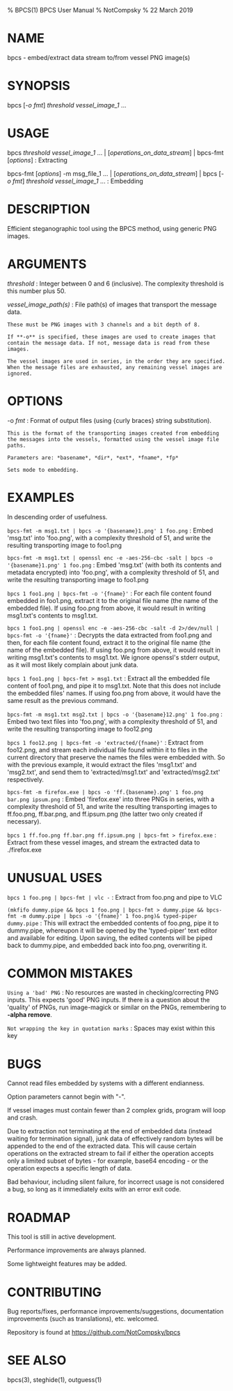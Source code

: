 % BPCS(1) BPCS User Manual
% NotCompsky
% 22 March 2019

# NAME

bpcs - embed/extract data stream to/from vessel PNG image(s)

# SYNOPSIS

bpcs [*-o* *fmt*] *threshold* *vessel_image_1* ...

# USAGE

bpcs *threshold* *vessel_image_1* ... | [*operations_on_data_stream*] | bpcs-fmt [*options*]
:   Extracting

bpcs-fmt [*options*] -m msg_file_1 ... | [*operations_on_data_stream*] | bpcs [*-o* *fmt*] *threshold* *vessel_image_1* ...
:   Embedding

# DESCRIPTION

Efficient steganographic tool using the BPCS method, using generic PNG images.

# ARGUMENTS

*threshold*
:   Integer between 0 and 6 (inclusive). The complexity threshold is this number plus 50.

*vessel_image_path(s)*
:   File path(s) of images that transport the message data.
    
    These must be PNG images with 3 channels and a bit depth of 8.
    
    If **-o** is specified, these images are used to create images that contain the message data. If not, message data is read from these images.

    The vessel images are used in series, in the order they are specified. When the message files are exhausted, any remaining vessel images are ignored.

# OPTIONS

-o *fmt*
:   Format of output files (using {curly braces} string substitution).

    This is the format of the transporting images created from embedding the messages into the vessels, formatted using the vessel image file paths.

    Parameters are: *basename*, *dir*, *ext*, *fname*, *fp*
    
    Sets mode to embedding.

# EXAMPLES

In descending order of usefulness.

`bpcs-fmt -m msg1.txt | bpcs -o '{basename}1.png' 1 foo.png`
:   Embed 'msg.txt' into 'foo.png', with a complexity threshold of 51, and write the resulting transporting image to foo1.png

`bpcs-fmt -m msg1.txt | openssl enc -e -aes-256-cbc -salt | bpcs -o '{basename}1.png' 1 foo.png`
:   Embed 'msg.txt' (with both its contents and metadata encrypted) into 'foo.png', with a complexity threshold of 51, and write the resulting transporting image to foo1.png

`bpcs 1 foo1.png | bpcs-fmt -o '{fname}'`
:   For each file content found embedded in foo1.png, extract it to the original file name (the name of the embedded file). If using foo.png from above, it would result in writing msg1.txt's contents to msg1.txt.

`bpcs 1 foo1.png | openssl enc -e -aes-256-cbc -salt -d 2>/dev/null | bpcs-fmt -o '{fname}'`
:   Decrypts the data extracted from foo1.png and then, for each file content found, extract it to the original file name (the name of the embedded file). If using foo.png from above, it would result in writing msg1.txt's contents to msg1.txt.
    We ignore openssl's stderr output, as it will most likely complain about junk data.

`bpcs 1 foo1.png | bpcs-fmt > msg1.txt`
:   Extract all the embedded file content of foo1.png, and pipe it to msg1.txt. Note that this does not include the embedded files' names. If using foo.png from above, it would have the same result as the previous command.

`bpcs-fmt -m msg1.txt msg2.txt | bpcs -o '{basename}12.png' 1 foo.png`
:   Embed two text files into 'foo.png', with a complexity threshold of 51, and write the resulting transporting image to foo12.png

`bpcs 1 foo12.png | bpcs-fmt -o 'extracted/{fname}'`
:   Extract from foo12.png, and stream each individual file found within it to files in the current directory that preserve the names the files were embedded with. So with the previous example, it would extract the files 'msg1.txt' and 'msg2.txt', and send them to 'extracted/msg1.txt' and 'extracted/msg2.txt' respectively.

`bpcs-fmt -m firefox.exe | bpcs -o 'ff.{basename}.png' 1 foo.png bar.png ipsum.png`
:   Embed 'firefox.exe' into three PNGs in series, with a complexity threshold of 51, and write the resulting transporting images to ff.foo.png, ff.bar.png, and ff.ipsum.png (the latter two only created if necessary).

`bpcs 1 ff.foo.png ff.bar.png ff.ipsum.png | bpcs-fmt > firefox.exe`
:   Extract from these vessel images, and stream the extracted data to ./firefox.exe

# UNUSUAL USES

`bpcs 1 foo.png | bpcs-fmt | vlc -`
:   Extract from foo.png and pipe to VLC

`(mkfifo dummy.pipe && bpcs 1 foo.png | bpcs-fmt > dummy.pipe && bpcs-fmt -m dummy.pipe | bpcs -o '{fname}' 1 foo.png)& typed-piper dummy.pipe`
:   This will extract the embedded contents of foo.png, pipe it to dummy.pipe, whereupon it will be opened by the 'typed-piper' text editor and available for editing. Upon saving, the edited contents will be piped back to dummy.pipe, and embedded back into foo.png, overwriting it.

# COMMON MISTAKES

`Using a 'bad' PNG`
:   No resources are wasted in checking/correcting PNG inputs. This expects 'good' PNG inputs. If there is a question about the 'quality' of PNGs, run image-magick or similar on the PNGs, remembering to **-alpha remove**.

`Not wrapping the key in quotation marks`
:   Spaces may exist within this key

# BUGS
Cannot read files embedded by systems with a different endianness.

Option parameters cannot begin with "-".

If vessel images must contain fewer than 2 complex grids, program will loop and crash.

Due to extraction not terminating at the end of embedded data (instead waiting for termination signal), junk data of effectively random bytes will be appended to the end of the extracted data. This will cause certain operations on the extracted stream to fail if either the operation accepts only a limited subset of bytes - for example, base64 encoding - or the operation expects a specific length of data.

Bad behaviour, including silent failure, for incorrect usage is not considered a bug, so long as it immediately exits with an error exit code.

# ROADMAP

This tool is still in active development.

Performance improvements are always planned.

Some lightweight features may be added.

# CONTRIBUTING

Bug reports/fixes, performance improvements/suggestions, documentation improvements (such as translations), etc. welcomed.

Repository is found at https://github.com/NotCompsky/bpcs

# SEE ALSO
bpcs(3), steghide(1), outguess(1)
